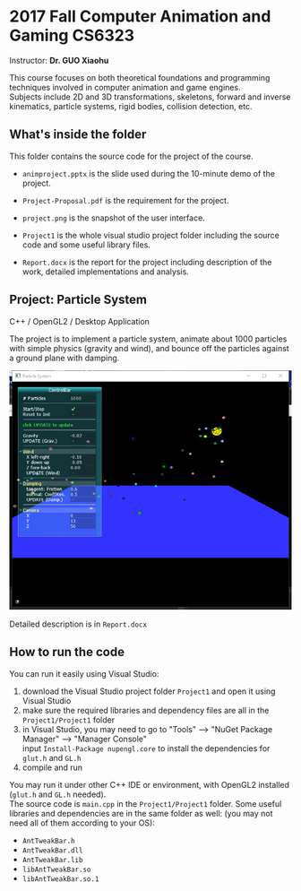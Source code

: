 # 2017 Fall Computer Animation and Gaming CS6323
Instructor: **Dr. GUO Xiaohu**

This course focuses on both theoretical foundations and programming techniques involved in computer animation and game engines.  
Subjects include 2D and 3D transformations, skeletons, forward and inverse kinematics, particle systems, rigid bodies, collision detection, etc.

## What's inside the folder
This folder contains the source code for the project of the course.

- `animproject.pptx` is the slide used during the 10-minute demo of the project.

- `Project-Proposal.pdf` is the requirement for the project.

- `project.png` is the snapshot of the user interface.

- `Project1` is the whole visual studio project folder including the source code and some useful library files.

- `Report.docx` is the report for the project including description of the work, detailed implementations and analysis.


## Project: Particle System
C++ / OpenGL2 / Desktop Application

The project is to implement a particle system, animate about 1000 particles with simple physics (gravity and wind), and bounce off the particles against a ground plane with damping.


![Assignment3 Snapshot](project.png)

Detailed description is in `Report.docx`

## How to run the code
You can run it easily using Visual Studio:
1. download the Visual Studio project folder `Project1` and open it using Visual Studio
2. make sure the required libraries and dependency files are all in the `Project1/Project1` folder
3. in Visual Studio, you may need to go to "Tools" --> "NuGet Package Manager" --> "Manager Console"  
    input `Install-Package nupengl.core` to install the dependencies for `glut.h` and `GL.h`
4. compile and run

You may run it under other C++ IDE or environment, with OpenGL2 installed (`glut.h` and `GL.h` needed).  
The source code is `main.cpp` in the `Project1/Project1` folder. Some useful libraries and dependencies are in the same folder as well:
(you may not need all of them according to your OS):
   - `AntTweakBar.h`
   - `AntTweakBar.dll`
   - `AntTweakBar.lib`
   - `libAntTweakBar.so`
   - `libAntTweakBar.so.1`
